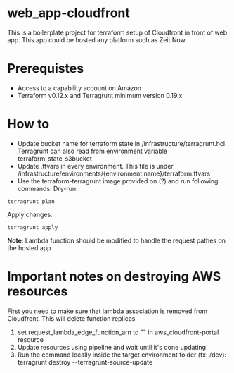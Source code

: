 # web_app-cloudfront
This is a boilerplate project for terraform setup of Cloudfront in front of web app. This app could be hosted any platform such as Zeit Now.

# Prerequistes
- Access to a capability account on Amazon
- Terraform v0.12.x and Terragrunt minimum version 0.19.x

# How to
- Update bucket name for terraform state in /infrastructure/terragrunt.hcl. Terragrunt can also read from environment variable terraform_state_s3bucket
- Update .tfvars in every environment. This file is under /infrastructure/environments/{environment name}/terraform.tfvars
- Use the terraform-terragrunt image provided on (?) and run following commands:
Dry-run: 
```
terragrunt plan 
```

Apply changes: 
```
terragrunt apply 
```

**Note**: Lambda function should be modified to handle the request pathes on the hosted app

# Important notes on destroying AWS resources
First you need to make sure that lambda association is removed from Cloudfront. This will delete function replicas

1. set request_lambda_edge_function_arn to "" in aws_cloudfront-portal resource
2. Update resources using pipeline and wait until it's done updating
3. Run the command locally inside the target environment folder (fx: /dev): terragrunt destroy --terragrunt-source-update